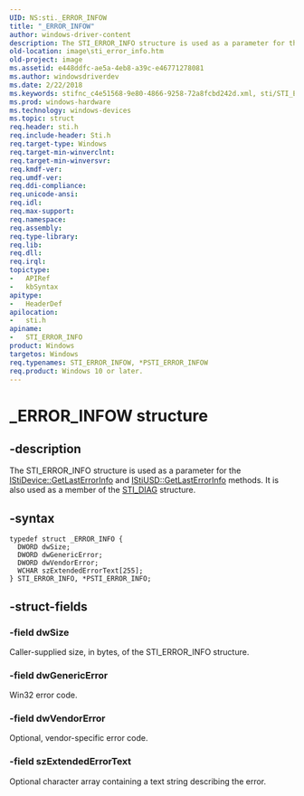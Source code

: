 ```yaml
---
UID: NS:sti._ERROR_INFOW
title: "_ERROR_INFOW"
author: windows-driver-content
description: The STI_ERROR_INFO structure is used as a parameter for the IStiDevice::GetLastErrorInfo and IStiUSD::GetLastErrorInfo methods. It is also used as a member of the STI_DIAG structure.
old-location: image\sti_error_info.htm
old-project: image
ms.assetid: e448ddfc-ae5a-4eb8-a39c-e46771278081
ms.author: windowsdriverdev
ms.date: 2/22/2018
ms.keywords: stifnc_c4e51568-9e80-4866-9258-72a8fcbd242d.xml, sti/STI_ERROR_INFO, STI_ERROR_INFOW, _ERROR_INFOW, *PSTI_ERROR_INFOW, PSTI_ERROR_INFO structure pointer [Imaging Devices], sti/PSTI_ERROR_INFO, image.sti_error_info, STI_ERROR_INFO structure [Imaging Devices], PSTI_ERROR_INFO, *PSTI_ERROR_INFO, STI_ERROR_INFO
ms.prod: windows-hardware
ms.technology: windows-devices
ms.topic: struct
req.header: sti.h
req.include-header: Sti.h
req.target-type: Windows
req.target-min-winverclnt: 
req.target-min-winversvr: 
req.kmdf-ver: 
req.umdf-ver: 
req.ddi-compliance: 
req.unicode-ansi: 
req.idl: 
req.max-support: 
req.namespace: 
req.assembly: 
req.type-library: 
req.lib: 
req.dll: 
req.irql: 
topictype:
-	APIRef
-	kbSyntax
apitype:
-	HeaderDef
apilocation:
-	sti.h
apiname:
-	STI_ERROR_INFO
product: Windows
targetos: Windows
req.typenames: STI_ERROR_INFOW, *PSTI_ERROR_INFOW
req.product: Windows 10 or later.
---
```


# _ERROR_INFOW structure


## -description


The STI_ERROR_INFO structure is used as a parameter for the <a href="https://msdn.microsoft.com/library/windows/hardware/ff543749">IStiDevice::GetLastErrorInfo</a> and <a href="https://msdn.microsoft.com/library/windows/hardware/ff543820">IStiUSD::GetLastErrorInfo</a> methods. It is also used as a member of the <a href="..\sti\ns-sti-_sti_diag.md">STI_DIAG</a> structure.


## -syntax


````
typedef struct _ERROR_INFO {
  DWORD dwSize;
  DWORD dwGenericError;
  DWORD dwVendorError;
  WCHAR szExtendedErrorText[255];
} STI_ERROR_INFO, *PSTI_ERROR_INFO;
````


## -struct-fields




### -field dwSize

Caller-supplied size, in bytes, of the STI_ERROR_INFO structure.


### -field dwGenericError

Win32 error code.


### -field dwVendorError

Optional, vendor-specific error code.


### -field szExtendedErrorText

Optional character array containing a text string describing the error.

